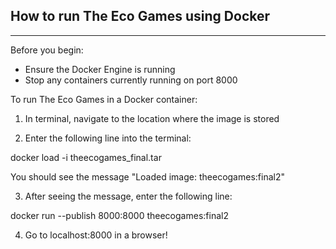 ## How to run The Eco Games using Docker
------------------------------

Before you begin:
- Ensure the Docker Engine is running
- Stop any containers currently running on port 8000

To run The Eco Games in a Docker container:

1. In terminal, navigate to the location where the image is stored


2. Enter the following line into the terminal: 

docker load -i theecogames_final.tar 

You should see the message "Loaded image: theecogames:final2"


3. After seeing the message, enter the following line: 

docker run --publish 8000:8000 theecogames:final2


4. Go to localhost:8000 in a browser!
